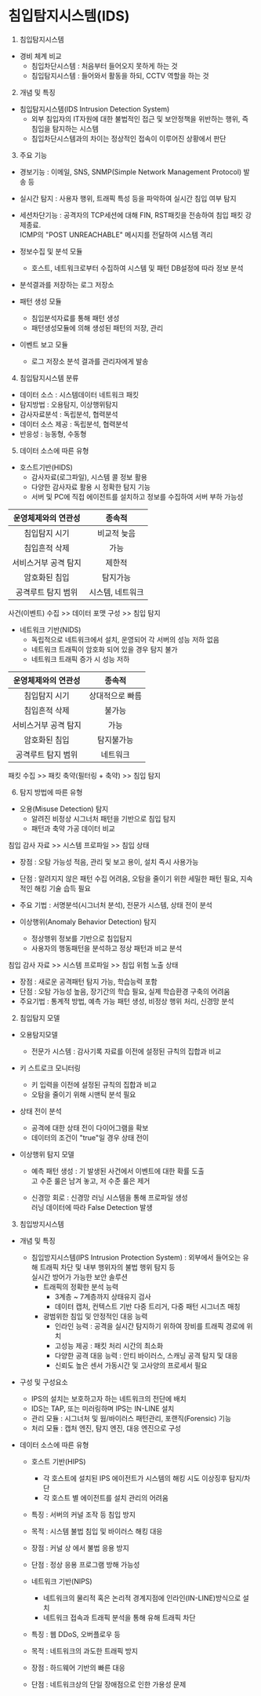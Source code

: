 # 침입탐지시스템(IDS)

1. 침입탐지시스템

- 경비 체계 비교
  - 침입차단시스템 : 처음부터 들어오지 못하게 하는 것
  - 침입탐지시스템 : 들어와서 활동을 하되, CCTV 역할을 하는 것

2. 개념 및 특징
- 침입탐지시스템(IDS Intrusion Detection System)
  - 외부 침입자의 IT자원에 대한 불법적인 접근 및 보안정책을 위반하는 행위, 즉 침입을 탐지하는 시스템
  - 침입차단시스템과의 차이는 정상적인 접속이 이루어진 상황에서 판단

3. 주요 기능
- 경보기능 : 이메일, SNS, SNMP(Simple Network Management Protocol) 발송 등
- 실시간 탐지 : 사용자 행위, 트래픽 특성 등을 파악하여 실시간 침입 여부 탐지
- 세션차단기능 : 공격자의 TCP세션에 대해 FIN, RST패킷을 전송하여 침입 패킷 강제종료.  
ICMP의 "POST UNREACHABLE" 메시지를 전달하여 시스템 격리

- 정보수집 및 분석 모듈
  - 호스트, 네트워크로부터 수집하여 시스템 및 패턴 DB설정에 따라 정보 분석

- 분석결과를 저장하는 로그 저장소
- 패턴 생성 모듈
  - 침입분석자료를 통해 패턴 생성
  - 패턴생성모듈에 의해 생성된 패턴의 저장, 관리
- 이벤트 보고 모듈
  - 로그 저장소 분석 결과를 관리자에게 발송

4. 침입탐지시스템 분류 
- 데이터 소스 : 시스템데이터 네트워크 패킷
- 탐지방법 : 오용탐지, 이상행위탐지
- 감사자료분석 : 독립분석, 협력분석
- 데이터 소스 제공 : 독립분석, 협력분석
- 반응성 : 능동형, 수동형

5. 데이터 소스에 따른 유형
- 호스트기반(HIDS)
  - 감사자료(로그파일), 시스템 콜 정보 활용
  - 다양한 감사자료 활용 시 정확한 탐지 기능
  - 서버 및 PC에 직접 에이전트를 설치하고 정보를 수집하여 서버 부하 가능성

|운영체제와의 연관성|종속적|
|:------------------:|:---:|
|침입탐지 시기       |비교적 늦음|
|침입흔적 삭제       |가능       |
|서비스거부 공격 탐지 |제한적     |
|암호화된 침입        |탐지가능   |
|공격루트 탐지 범위   |시스템, 네트워크|

사건(이벤트) 수집 >> 데이터 포맷 구성 >> 침입 탐지

- 네트워크 기반(NIDS)
  - 독립적으로 네트워크에서 설치, 운영되어 각 서버의 성능 저하 없음
  - 네트워크 트래픽이 암호화 되어 있을 경우 탐지 불가
  - 네트워크 트래픽 증가 시 성능 저하
 
|운영체제와의 연관성|종속적|
|:-----------------:|:----:|
|침입탐지 시기       |상대적으로 빠름|
|침입흔적 삭제       |불가능       |
|서비스거부 공격 탐지 |가능     |
|암호화된 침입        |탐지불가능   |
|공격루트 탐지 범위   |네트워크|

패킷 수집 >> 패킷 축약(필터링 + 축약) >> 침입 탐지

6. 탐지 방법에 따른 유형
- 오용(Misuse Detection) 탐지
  - 알려진 비정상 시그너처 패턴을 기반으로 침입 탐지
  - 패턴과 축약 가공 데이터 비교

침입 감사 자료 >> 시스템 프로파일 >> 침입 상태

  - 장점 : 오탐 가능성 적음, 관리 및 보고 용이, 설치 즉시 사용가능
  - 단점 : 알려지지 않은 패턴 수집 어려움, 오탐을 줄이기 위한 세밀한 패턴 필요, 지속적인 해킹 기술 습득 필요
  - 주요 기법 : 서명분석(시그너처 분석), 전문가 시스템, 상태 전이 분석

- 이상행위(Anomaly Behavior Detection) 탐지
  - 정상행위 정보를 기반으로 침입탐지
  - 사용자의 행동패턴을 분석하고 정상 패턴과 비교 분석

침입 감사 자료 >> 시스템 프로파일 >> 침입 위험 노출 상태

  - 장점 : 새로운 공격패턴 탐지 가능, 학습능력 포함
  - 단점 :  오탐 가능성 높음, 장기간의 학습 필요, 실제 학습환경 구축의 어려움
  - 주요기법 : 통계적 방법, 예측 가능 패턴 생성, 비정상 행위 처리, 신경망 분석

2. 침입탐지 모델
- 오용탐지모델
  - 전문가 시스템 : 감사기록 자료를 이전에 설정된 규칙의 집합과 비교

- 키 스트로크 모니터링
  - 키 입력을 이전에 설정된 규칙의 집합과 비교
  - 오탐을 줄이기 위해 시맨틱 분석 필요

- 상태 전이 분석
  - 공격에 대한 상태 전이 다이어그램을 확보
  - 데이터의 조건이 "true"일 경우 상태 전이

- 이상행위 탐지 모델
  - 예측 패턴 생성 : 기 발생된 사건에서 이벤트에 대한 확률 도출  
고 수준 룰은 남겨 놓고, 저 수준 룰은 제거

  - 신경망 회로 : 신경망 러닝 시스템을 통해 프로파일 생성  
러닝 데이터에 따라 False Detection 발생

3. 침입방지시스템
- 개념 및 특징
  - 침입방지시스템(IPS Intrusion Protection System) : 외부에서 들어오는 유해 트래픽 차단 및 내부 행위자의 불법 행위 탐지 등  
실시간 방어가 가능한 보안 솔루션
    - 트래픽의 정확한 분석 능력
      - 3계층 ~ 7계층까지 상태유지 검사
      - 데이터 캡처, 컨텍스트 기반 다중 트리거, 다중 패턴 시그너츠 매칭
    - 광범위한 침입 및 안정적인 대응 능력
      - 인라인 능력 : 공격을 실시간 탐지하기 위하여 장비를 트래픽 경로에 위치
      - 고성능 제공 : 패킷 처리 시간의 최소화
      - 다양한 공격 대응 능력 : 안티 바이러스, 스캐닝 공격 탐지 및 대응
      - 신뢰도 높은 센서 가동시간 및 고사양의 프로세서 필요

- 구성 및 구성요소 
  - IPS의 설치는 보호하고자 하는 네트워크의 전단에 배치 
  - IDS는 TAP, 또는 미러링하며 IPS는 IN-LINE 설치
  - 관리 모듈 : 시그너처 및 웜/바이러스 패턴관리, 포랜직(Forensic) 기능
  - 처리 모듈 : 캡처 엔진, 탐지 엔진, 대응 엔진으로 구성

- 데이터 소스에 따른 유형
  - 호스트 기반(HIPS) 
    - 각 호스트에 설치된 IPS 에이전트가 시스템의 해킹 시도 이상징후 탐지/차단
    - 각 호스트 별 에이전트를 설치 관리의 어려움
  - 특징 : 서버의 커널 조작 등 침입 방지
  - 목적 : 시스템 불법 침입 및 바이러스 해킹 대응
  - 장점 : 커널 상 에서 불법 응용 방지
  - 단점 : 정상 응용 프로그램 방해 가능성

  - 네트워크 기반(NIPS)
    - 네트워크의 물리적 혹은 논리적 경계지점에 인라인(IN-LINE)방식으로 설치
    - 네트워크 접속과 트래픽 분석을 통해 유해 트래픽 차단 
  - 특징 : 웹 DDoS, 오버플로우 등
  - 목적 : 네트워크의 과도한 트래픽 방지
  - 장점 : 하드웨어 기반의 빠른 대응
  - 단점 : 네트워크상의 단일 장애점으로 인한 가용성 문제   
